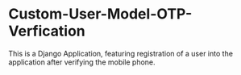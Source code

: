 # Custom-User-Model-OTP-Verfication
This is a Django Application, featuring registration of a user into the application after verifying the mobile phone.
